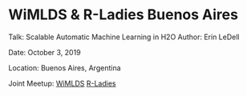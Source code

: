# WiMLDS & R-Ladies Buenos Aires

Talk: Scalable Automatic Machine Learning in H2O 
Author: Erin LeDell

Date: October 3, 2019

Location: Buenos Aires, Argentina

Joint Meetup: [WiMLDS](https://www.meetup.com/Buenos-Aires-Women-in-Machine-Learning-Data-Science/events/265068070/) [R-Ladies](https://www.meetup.com/rladies-buenos-aires/events/265091531/)



